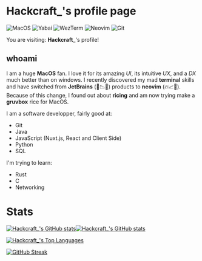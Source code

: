 # Hackcraft_'s profile page

![MacOS](https://img.shields.io/badge/MacOS-8e8e93.svg?style=for-the-badge&logo=apple&logoColor=white)
![Yabai](https://img.shields.io/badge/yabai-white.svg?style=for-the-badge&logo=yabai&logoColor=black)
![WezTerm](https://img.shields.io/badge/WezTerm-000000.svg?style=for-the-badge&logo=wezterm&logoColor=33ff33)
![Neovim](https://img.shields.io/badge/neovim-%252357A143.svg?style=for-the-badge&logo=neovim&logoColor=white)
![Git](https://img.shields.io/badge/Git-f34f29.svg?style=for-the-badge&logo=git&logoColor=white)


You are visiting: **Hackcraft_**'s profile!

## whoami

I am a huge **MacOS** fan. I love it for its amazing _UI_, its intuitive _UX_, and a _DX_ much better than on windows.
I recently discovered my mad **terminal** skills and have switched from **JetBrains** (🤢📉🐌) products to **neovim** (🔥📈🚀).
Because of this change, I found out about **ricing** and am now trying make a **gruvbox** rice for MacOS.

I am a software developper, fairly good at:
- Git
- Java
- JavaScript (Nuxt.js, React and Client Side)
- Python
- SQL

I'm trying to learn:
- Rust
- C
- Networking

# Stats

[![Hackcraft_'s GitHub stats](https://github-readme-stats.vercel.app/api?username=realhackcraft&show_icons=true&include_all_commits=true&theme=dark#gh-dark-mode-only)](https://github.com/anuraghazra/github-readme-stats#gh-dark-mode-only)[![Hackcraft_'s GitHub stats](https://github-readme-stats.vercel.app/api?username=realhackcraft&show_icons=true&include_all_commits=true&theme=light#gh-light-mode-only)](https://github.com/anuraghazra/github-readme-stats#gh-light-mode-only)

[![Hackcraft_'s Top Languages](https://github-readme-stats.vercel.app/api/top-langs/?username=realhackcraft&layout=donut&hide=html)](https://github.com/anuraghazra/github-readme-stats)

[![GitHub Streak](https://streak-stats.demolab.com?user=realhackcraft&hide_border=true&mode=weekly)](https://git.io/streak-stats)
